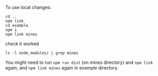 To use local changes:
``` 
cd ..
npm link 
cd example 
npm i 
npm link mines
```
check it worked
``` 
ls -l node_modules/ | grep mines
```
You might need to run `npm run dist` (on mines directory) and `npm link` again, and `npm link mines` again in example directory.